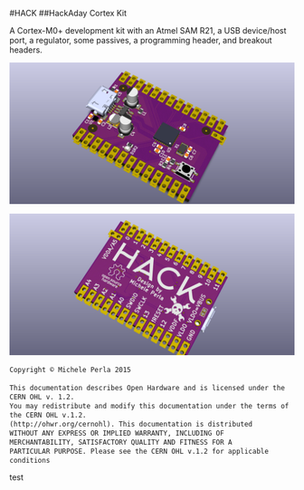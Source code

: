 #HACK
##HackAday Cortex Kit

A Cortex-M0+ development kit with an Atmel SAM R21, a USB device/host port, a regulator, some passives, a programming header, and breakout headers.

![HACK top](https://github.com/MickMad/HACK/blob/master/graphics/hack01.png)

![HACK bottom](https://github.com/MickMad/HACK/blob/master/graphics/hack02.png)

```
Copyright © Michele Perla 2015

This documentation describes Open Hardware and is licensed under the CERN OHL v. 1.2.
You may redistribute and modify this documentation under the terms of the CERN OHL v.1.2. 
(http://ohwr.org/cernohl). This documentation is distributed
WITHOUT ANY EXPRESS OR IMPLIED WARRANTY, INCLUDING OF
MERCHANTABILITY, SATISFACTORY QUALITY AND FITNESS FOR A
PARTICULAR PURPOSE. Please see the CERN OHL v.1.2 for applicable
conditions
```

test